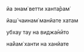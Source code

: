 йа энам̇ ветти ханта̄рам̇

йаш́ чаинам̇ манйате хатам

убхау тау на виджа̄нӣто

на̄йам̇ ханти на ханйате